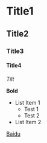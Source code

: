 # Title1
## Title2
### Title3
#### Title4

*Tilt*

**Bold**

- List Item 1
  - Test 1
  - Test 2
- List Item 2

[Baidu](www.baidu.com)
